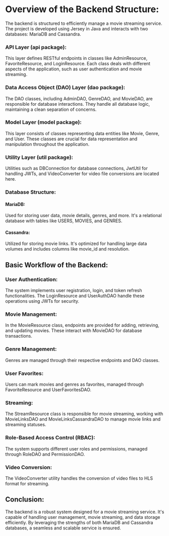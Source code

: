 # Overview of the Backend Structure:
The backend is structured to efficiently manage a movie streaming service. The project is developed using Jersey in Java and interacts with two databases: MariaDB and Cassandra.

### API Layer (api package): 

This layer defines RESTful endpoints in classes like AdminResource, FavoriteResource, and LoginResource. Each class deals with different aspects of the application, such as user authentication and movie streaming.

### Data Access Object (DAO) Layer (dao package): 

The DAO classes, including AdminDAO, GenreDAO, and MovieDAO, are responsible for database interactions. They handle all database logic, maintaining a clean separation of concerns.

### Model Layer (model package): 

This layer consists of classes representing data entities like Movie, Genre, and User. These classes are crucial for data representation and manipulation throughout the application.

### Utility Layer (util package): 

Utilities such as DBConnection for database connections, JwtUtil for handling JWTs, and VideoConverter for video file conversions are located here.

### Database Structure:

#### MariaDB: 

Used for storing user data, movie details, genres, and more. It's a relational database with tables like USERS, MOVIES, and GENRES.

#### Cassandra: 
    
Utilized for storing movie links. It's optimized for handling large data volumes and includes columns like movie_id and resolution.

## Basic Workflow of the Backend:

### User Authentication: 

The system implements user registration, login, and token refresh functionalities. The LoginResource and UserAuthDAO handle these operations using JWTs for security.

### Movie Management: 

In the MovieResource class, endpoints are provided for adding, retrieving, and updating movies. These interact with MovieDAO for database transactions.

### Genre Management: 

Genres are managed through their respective endpoints and DAO classes.

### User Favorites: 

Users can mark movies and genres as favorites, managed through FavoriteResource and UserFavoritesDAO.

### Streaming: 

The StreamResource class is responsible for movie streaming, working with MovieLinksDAO and MovieLinksCassandraDAO to manage movie links and streaming statuses.

### Role-Based Access Control (RBAC): 

The system supports different user roles and permissions, managed through RoleDAO and PermissionDAO.

### Video Conversion: 
The VideoConverter utility handles the conversion of video files to HLS format for streaming.

## Conclusion:

The backend is a robust system designed for a movie streaming service. It's capable of handling user management, movie streaming, and data storage efficiently. By leveraging the strengths of both MariaDB and Cassandra databases, a seamless and scalable service is ensured.